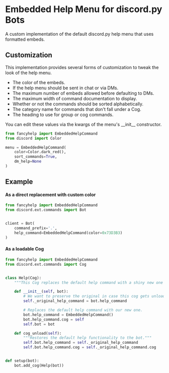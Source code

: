 # Embedded Help Menu for discord.py Bots
A custom implementation of the default discord.py help menu that uses formatted embeds.

## Customization
This implementation provides several forms of customization to tweak the look of the help menu.

- The color of the embeds.
- If the help menu should be sent in chat or via DMs.
- The maximum number of embeds allowed before defaulting to DMs.
- The maximum width of command documentation to display.
- Whether or not the commands should be sorted alphabetically.
- The category name for commands that don't fall under a Cog.
- The heading to use for group or cog commands.

You can edit these values via the kwargs of the menu's \_\_init\_\_ constructor.
```py
from fancyhelp import EmbeddedHelpCommand
from discord import Color

menu = EmbeddedHelpCommand(
    color=Color.dark_red(),
    sort_commands=True,
    dm_help=None
)
```

## Example

#### As a direct replacement with custom color
```py
from fancyhelp import EmbeddedHelpCommand
from discord.ext.commands import Bot


client = Bot(
    command_prefix='.',
    help_command=EmbeddedHelpCommand(color=0x73D3B3)
)
```

#### As a loadable Cog
```py
from fancyhelp import EmbeddedHelpCommand
from discord.ext.commands import Cog


class Help(Cog):
    """This Cog replaces the default help command with a shiny new one that uses embeds."""

    def __init__(self, bot):
        # We want to preserve the original in case this cog gets unloaded.
        self._original_help_command = bot.help_command

        # Replaces the default help command with our new one.
        bot.help_command = EmbeddedHelpCommand()
        bot.help_command.cog = self
        self.bot = bot

    def cog_unload(self):
        """Restores the default help functionality to the bot."""
        self.bot.help_command = self._original_help_command
        self.bot.help_command.cog = self._original_help_command.cog


def setup(bot):
    bot.add_cog(Help(bot))
```
